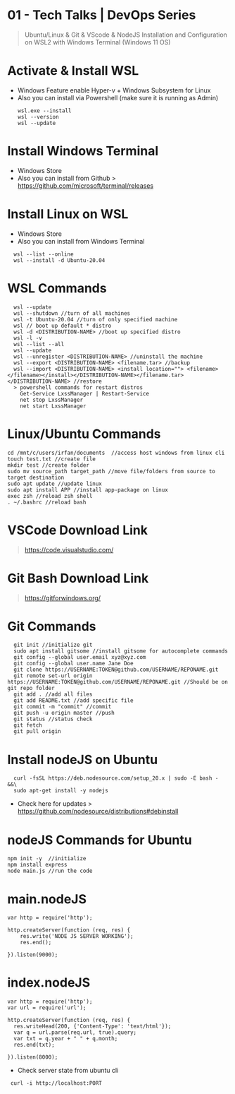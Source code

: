 # 01 - Tech Talks | DevOps Series
> Ubuntu/Linux & Git & VScode & NodeJS Installation and Configuration on WSL2 with Windows Terminal (Windows 11 OS)


# Activate & Install WSL
- Windows Feature enable Hyper-v + Windows Subsystem for Linux
- Also you can install via Powershell (make sure it is running as Admin)
  ```
  wsl.exe --install
  wsl --version
  wsl --update
  ```


# Install Windows Terminal
- Windows Store
- Also you can install from Github > https://github.com/microsoft/terminal/releases


# Install Linux on WSL
- Windows Store
- Also you can install from Windows Terminal

```
  wsl --list --online
  wsl --install -d Ubuntu-20.04
```


# WSL Commands

```
  wsl --update
  wsl --shutdown //turn of all machines
  wsl -t Ubuntu-20.04 //turn of only specified machine
  wsl // boot up default * distro
  wsl -d <DISTRIBUTION-NAME> //boot up specified distro
  wsl -l -v
  wsl --list --all
  wsl --update
  wsl --unregister <DISTRIBUTION-NAME> //uninstall the machine
  wsl --export <DISTRIBUTION-NAME> <filename.tar> //backup
  wsl --import <DISTRIBUTION-NAME> <install location=""> <filename> </filename></install></DISTRIBUTION-NAME></filename.tar></DISTRIBUTION-NAME> //restore
  > powershell commands for restart distros
    Get-Service LxssManager | Restart-Service
    net stop LxssManager
    net start LxssManager  
```


# Linux/Ubuntu Commands

```
cd /mnt/c/users/irfan/documents  //access host windows from linux cli
touch test.txt //create file
mkdir test //create folder
sudo mv source_path target_path //move file/folders from source to target destination
sudo apt update //update linux
sudo apt install APP //install app-package on linux
exec zsh //reload zsh shell
. ~/.bashrc //reload bash
```


# VSCode Download Link
> https://code.visualstudio.com/


# Git Bash Download Link
> https://gitforwindows.org/


# Git Commands

```
  git init //initialize git
  sudo apt install gitsome //install gitsome for autocomplete commands
  git config --global user.email xyz@xyz.com
  git config --global user.name Jane Doe
  git clone https://USERNAME:TOKEN@github.com/USERNAME/REPONAME.git
  git remote set-url origin https://USERNAME:TOKEN@github.com/USERNAME/REPONAME.git //Should be on git repo folder
  git add . //add all files
  git add README.txt //add specific file
  git commit -m "commit" //commit
  git push -u origin master //push
  git status //status check
  git fetch
  git pull origin
```


# Install nodeJS on Ubuntu

```
  curl -fsSL https://deb.nodesource.com/setup_20.x | sudo -E bash - &&\
  sudo apt-get install -y nodejs
```
- Check here for updates > https://github.com/nodesource/distributions#debinstall


# nodeJS Commands for Ubuntu

```
npm init -y  //initialize
npm install express 
node main.js //run the code
```


# main.nodeJS 

```
var http = require('http');

http.createServer(function (req, res) {
    res.write('NODE JS SERVER WORKING');
    res.end();

}).listen(9000); 
```


# index.nodeJS 

```
var http = require('http');
var url = require('url');

http.createServer(function (req, res) {
  res.writeHead(200, {'Content-Type': 'text/html'});
  var q = url.parse(req.url, true).query;
  var txt = q.year + " " + q.month;
  res.end(txt);

}).listen(8000);
```

- Check server state from ubuntu cli
```
 curl -i http://localhost:PORT
```





